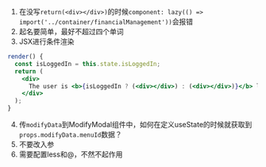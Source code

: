 1. 在没写`return(<div></div>)`的时候`component: lazy(() => import('../container/financialManagement'))`会报错
2. 起名要简单，最好不超过四个单词
3. JSX进行条件渲染
```jsx
render() {
  const isLoggedIn = this.state.isLoggedIn;
  return (
    <div>
      The user is <b>{isLoggedIn ? (<div></div>) : (<div></div>)}</b> logged in.
    </div>
  );
}
```
4. 传`modifyData`到ModifyModal组件中，如何在定义useState的时候就获取到`props.modifyData.menuId`数据？
5. 不要改入参
6. 需要配置less和@，不然不起作用